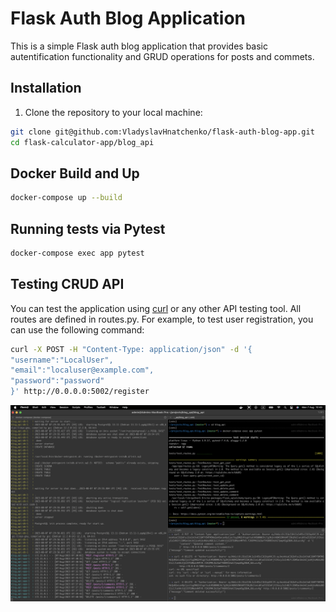 # Flask Auth Blog Application

This is a simple Flask auth blog application that provides basic autentification functionality and GRUD operations for posts and commets.

## Installation

1. Clone the repository to your local machine:

```bash
git clone git@github.com:VladyslavHnatchenko/flask-auth-blog-app.git
cd flask-calculator-app/blog_api
```

## Docker Build and Up

```bash
docker-compose up --build
```

## Running tests via Pytest 

```bash
docker-compose exec app pytest
```

## Testing CRUD API
You can test the application using [curl](https://curl.se/) or any other API testing tool. All routes are defined in routes.py.
For example, to test user registration, you can use the following command:

```bash
curl -X POST -H "Content-Type: application/json" -d '{
"username":"LocalUser",
"email":"localuser@example.com",
"password":"password"
}' http://0.0.0.0:5002/register
```
![docker_testing.jpg](blog_api/docs/docker_testing.jpg)
